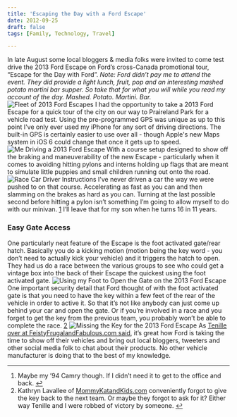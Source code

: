 ```yaml
---
title: 'Escaping the Day with a Ford Escape'
date: 2012-09-25
draft: false
tags: [Family, Technology, Travel]

---
```


In late August some local bloggers & media folks were invited to come test drive the 2013 Ford Escape on Ford’s cross-Canada promotional tour, “Escape for the Day with Ford”. _Note: Ford didn’t pay me to attend the event. They did provide a light lunch, fruit, pop and an interesting mashed potato martini bar supper. So take that for what you will while you read my account of the day. Mashed. Potato. Martini. Bar._ ![Fleet of 2013 Ford Escapes](https://chrisenns.com/wp-content/uploads/2012/09/Fleet-of-2013-Ford-Escapes-600x400.jpg "Fleet of 2013 Ford Escapes") I had the opportunity to take a 2013 Ford Escape for a quick tour of the city on our way to Praireland Park for a vehicle road test. Using the pre-programmed GPS was unique as up to this point I've only ever used my iPhone for any sort of driving directions. The built-in GPS is certainly easier to use over all - though Apple's new Maps system in iOS 6 could change that once it gets up to speed. ![Me Driving a 2013 Ford Escape](https://chrisenns.com/wp-content/uploads/2012/09/Me-Driving-a-2013-Ford-Escape-600x400.jpg "Me Driving a 2013 Ford Escape") With a course setup designed to show off the braking and maneuverability of the new Escape - particularly when it comes to avoiding hitting pylons and interns holding up flags that are meant to simulate little puppies and small children running out onto the road. ![Race Car Driver Instructions](https://chrisenns.com/wp-content/uploads/2012/09/Race-Car-Driver-Instructions-600x448.jpg "Race Car Driver Instructions") I’ve never driven a car the way we were pushed to on that course. Accelerating as fast as you can and then slamming on the brakes as hard as you can. Turning at the last possible second before hitting a pylon isn’t something I’m going to allow myself to do with our minivan. [1](#fn-20785:1) I’ll leave that for my son when he turns 16 in 11 years.

### Easy Gate Access

One particularly neat feature of the Escape is the foot activated gate/rear hatch. Basically you do a kicking motion (motion being the key word - you don’t need to actually kick your vehicle) and it triggers the hatch to open. They had us do a race between the various groups to see who could get a vintage box into the back of their Escape the quickest using the foot activated gate. ![Using my Foot to Open the Gate on the 2013 Ford Escape](https://chrisenns.com/wp-content/uploads/2012/09/Using-my-Foot-to-Open-the-Gate-on-the-2013-Ford-Escape-600x400.jpg "Using my Foot to Open the Gate on the 2013 Ford Escape") One important security detail that Ford thought of with the foot activated gate is that you need to have the key within a few feet of the rear of the vehicle in order to active it. So that it’s not like anybody can just come up behind your car and open the gate. Or if you’re involved in a race and you forget to get the key from the previous team, you probably won’t be able to complete the race. [2](#fn-20785:2) ![Missing the Key for the 2013 Ford Escape](https://chrisenns.com/wp-content/uploads/2012/09/Missing-the-Key-for-the-2013-Ford-Escape-600x400.jpg "Missing the Key for the 2013 Ford Escape") As [Tenille over at FeistyFrugalandFabulous.com said](http://feistyfrugalandfabulous.com/2012/09/ford-escape-for-the-day/), it’s great how Ford is taking the time to show off their vehicles and bring out local bloggers, tweeters and other social media folk to chat about their products. No other vehicle manufacturer is doing that to the best of my knowledge.

* * *

1.  Maybe my ’94 Camry though. If I didn’t need it to get to the office and back. [↩](#fnref-20785:1)
2.  Kathryn Lavallee of [MommyKatandKids.com](http://www.mommykatandkids.com) conveniently forgot to give the key back to the next team. Or maybe they forgot to ask for it? Either way Tenille and I were robbed of victory by someone. [↩](#fnref-20785:2)
